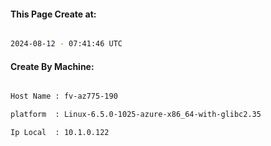 
   
#### This Page Create at:

```bash

2024-08-12 - 07:41:46 UTC

```

#### Create By Machine:

```bash

Host Name : fv-az775-190

platform  : Linux-6.5.0-1025-azure-x86_64-with-glibc2.35

Ip Local  : 10.1.0.122

```

